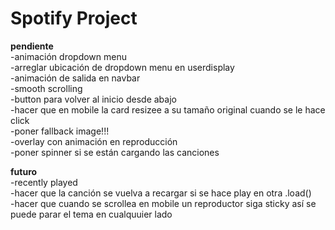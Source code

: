 <h1>Spotify Project</h1>

<strong>pendiente</strong><br>
-animación dropdown menu<br>
-arreglar ubicación de dropdown menu en userdisplay<br>
-animación de salida en navbar<br>
-smooth scrolling<br>
-button para volver al inicio desde abajo<br>
-hacer que en mobile la card resizee a su tamaño original cuando se le hace click<br>
-poner fallback image!!!<br>
-overlay con animación en reproducción<br>
-poner spinner si se están cargando las canciones

<strong>futuro</strong><br>
-recently played<br>
-hacer que la canción se vuelva a recargar si se hace play en otra .load()<br>
-hacer que cuando se scrollea en mobile un reproductor siga sticky así se puede parar el tema en cualquuier lado <br>
